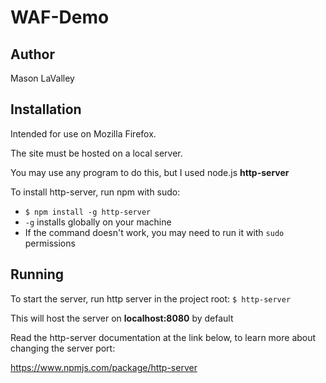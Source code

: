 # WAF-Demo


## Author
Mason LaValley

## Installation
Intended for use on Mozilla Firefox.

The site must be hosted on a local server.

You may use any program to do this, but I used node.js **http-server**

To install http-server, run npm with sudo:
- `$ npm install -g http-server`
- `-g` installs globally on your machine
- If the command doesn't work, you may need to run it with `sudo` permissions

## Running

To start the server, run http server in the project root:
`$ http-server`

This will host the server on **localhost:8080** by default

Read the http-server documentation at the link below, to learn more about changing the server port:

https://www.npmjs.com/package/http-server


